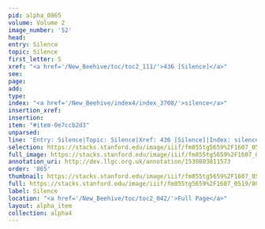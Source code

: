 ```yaml
---
pid: alpha_0865
volume: Volume 2
image_number: '52'
head: 
entry: Silence
topic: Silence
first_letter: S
xref: "<a href='/New_Beehive/toc/toc2_111/'>436 [Silence]</a>"
see: 
page: 
add: 
type: 
index: "<a href='/New_Beehive/index4/index_3708/'>silence</a>"
insertion_xref: 
insertion: 
item: "#item-0e7ccb2d3"
unparsed: 
line: 'Entry: Silence|Topic: Silence|Xref: 436 [Silence]|Index: silence|#item-0e7ccb2d3'
selection: https://stacks.stanford.edu/image/iiif/fm855tg5659%2F1607_0519/801,4548,2945,540/full/0/default.jpg
full_image: https://stacks.stanford.edu/image/iiif/fm855tg5659%2F1607_0519/full/full/0/default.jpg
annotation_uri: http://dev.llgc.org.uk/annotation/1530803811573
order: '865'
thumbnail: https://stacks.stanford.edu/image/iiif/fm855tg5659%2F1607_0519/801,4548,600,180/250,/0/default.jpg
full: https://stacks.stanford.edu/image/iiif/fm855tg5659%2F1607_0519/801,4548,2945,540/full/0/default.jpg
label: Silence
location: "<a href='/New_Beehive/toc/toc2_042/'>Full Page</a>"
layout: alpha_item
collection: alpha4
---
```


